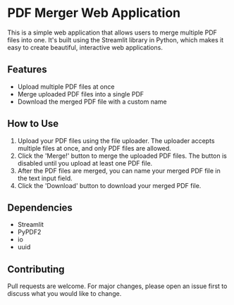 # PDF Merger Web Application

This is a simple web application that allows users to merge multiple PDF files into one. It's built using the Streamlit library in Python, which makes it easy to create beautiful, interactive web applications.

## Features

- Upload multiple PDF files at once
- Merge uploaded PDF files into a single PDF
- Download the merged PDF file with a custom name

## How to Use

1. Upload your PDF files using the file uploader. The uploader accepts multiple files at once, and only PDF files are allowed.
2. Click the 'Merge!' button to merge the uploaded PDF files. The button is disabled until you upload at least one PDF file.
3. After the PDF files are merged, you can name your merged PDF file in the text input field.
4. Click the 'Download' button to download your merged PDF file.

## Dependencies

- Streamlit
- PyPDF2
- io
- uuid

## Contributing

Pull requests are welcome. For major changes, please open an issue first to discuss what you would like to change.